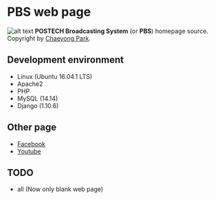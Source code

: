 # PBS web page

![alt text](https://yt3.ggpht.com/-zv4HTndHpXI/AAAAAAAAAAI/AAAAAAAAAAA/vbDIPh3zdNU/s100-c-k-no-mo-rj-c0xffffff/photo.jpg "POSTECH Broadcasting System")
**POSTECH Broadcasting System** (or **PBS**) homepage source. Copyright by [Chaeyong Park](https://www.facebook.com/profile.php?id=100003164601567).



## Development environment

* Linux (Ubuntu 16.04.1 LTS) 
* Apache2 
* PHP
* MySQL (14.14)
* Django (1.10.6)

## Other page

* [Facebook](https://www.facebook.com/postechpbs)
* [Youtube](https://www.youtube.com/channel/UC0l7--B5331jo2WwX1avPOg)

## TODO

* all (Now only blank web page)
